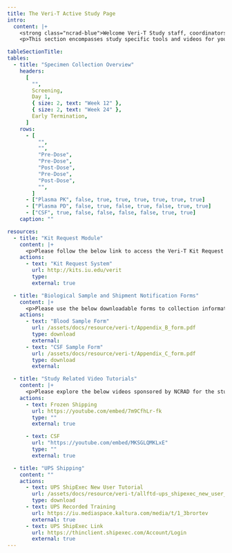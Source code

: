 ```yaml
---
title: The Veri-T Active Study Page
intro:
  content: |+
    <strong class="ncrad-blue">Welcome Veri-T Study staff, coordinators, and PI's.</strong>
    <p>This section encompasses study specific tools and videos for your reference. If you have any questions, comments, or new ideas please contact NCRAD by <a href="mailto:alzstudy@iu.edu" class="link">email</a> or phone (800) 526-2839 or directly at (317) 278-1170.</p>

tableSectionTitle:
tables:
  - title: "Specimen Collection Overview"
    headers:
      [
        "",
        Screening,
        Day 1,
        { size: 2, text: "Week 12" },
        { size: 2, text: "Week 24" },
        Early Termination,
      ]
    rows:
      - [
          "",
          "",
          "Pre-Dose",
          "Pre-Dose",
          "Post-Dose",
          "Pre-Dose",
          "Post-Dose",
          "",
        ]
      - ["Plasma PK", false, true, true, true, true, true, true]
      - ["Plasma PD", false, true, false, true, false, true, true]
      - ["CSF", true, false, false, false, false, true, true]
    caption: ""

resources:
  - title: "Kit Request Module"
    content: |+
      <p>Please follow the below link to access the Veri-T Kit Request Module. This link will direct you to a REDCap database where study coordinators and staff may request kits, individual supplies, and/or labels. Please allow up to three weeks for kit requests to be compiled and delivered to your site. Kit Request System</p>
    actions:
      - text: "Kit Request System"
        url: http://kits.iu.edu/verit
        type:
        external: true

  - title: "Biological Sample and Shipment Notification Forms"
    content: |+
      <p>Please use the below downloadable forms to collection information on specimen patient demographics, collection, and processing. We respectfully ask that all completed forms be emailed (alzstudy@iu.edu) or faxed (317-321-2003) prior to shipment. If you complete the form on the website, you can choose to have it emailed automatically to us. We also ask that all shipments include a hard copy of each sample form.</p>
    actions:
      - text: "Blood Sample Form"
        url: /assets/docs/resource/veri-t/Appendix_B_form.pdf
        type: download
        external:
      - text: "CSF Sample Form"
        url: /assets/docs/resource/veri-t/Appendix_C_form.pdf
        type: download
        external:

  - title: "Study Related Video Tutorials"
    content: |+
      <p>Please explore the below videos sponsored by NCRAD for the study.</p>
    actions:
      - text: Frozen Shipping
        url: https://youtube.com/embed/7m9CfhLr-fk
        type: ""
        external: true

      - text: CSF
        url: "https://youtube.com/embed/MKSGLQMKLxE"
        type: ""
        external: true

  - title: "UPS Shipping"
    content: ""
    actions:
      - text: UPS ShipExec New User Tutorial
        url: /assets/docs/resource/veri-t/allftd-ups_shipexec_new_user_tutorial-02-2021__2_.pptx
        type: download
      - text: UPS Recorded Training
        url: https://iu.mediaspace.kaltura.com/media/t/1_3brortev
        external: true
      - text: UPS ShipExec Link
        url: https://thinclient.shipexec.com/Account/Login
        external: true
---
```


